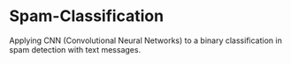# Spam-Classification
Applying CNN (Convolutional Neural Networks) to a binary classification in spam detection with text messages.
